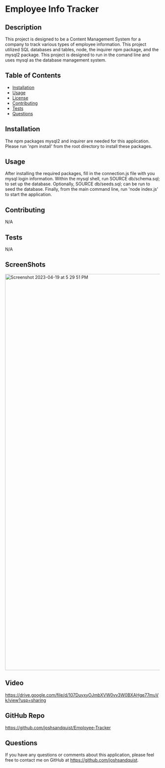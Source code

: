 # Employee Info Tracker

  

  ## Description
  This project is designed to be a Content Management System for a company to track various types of employee information. This project utilized SQL databases and tables, node, the inquirer npm package, and the mysql2 package. This project is designed to run in the comand line and uses mysql as the database management system.

  ## Table of Contents
  - [Installation](#installation)
  - [Usage](#usage)
  - [License](#license)
  - [Contributing](#contributing)
  - [Tests](#tests)
  - [Questions](#questions)

  ## Installation
  The npm packages mysql2 and inquirer are needed for this application. Please run 'npm install' from the root directory to install these packages.

  ## Usage
  After installing the required packages, fill in the connection.js file with you mysql login information. Within the mysql shell, run SOURCE db/schema.sql; to set up the database. Optionally, SOURCE db/seeds.sql; can be run to seed the database. Finally, from the main command line, run 'node index.js' to start the application.


  ## Contributing
  N/A

  ## Tests
  N/A

  ## ScreenShots
  
<img width="1286" alt="Screenshot 2023-04-19 at 5 29 51 PM" src="https://user-images.githubusercontent.com/104536533/233227824-9f313086-dfa0-4c01-a4e3-78ac23d9845a.png">


  ## Video

https://drive.google.com/file/d/107DuyxyOJmbXVW0vv3W0BXAHge77muVk/view?usp=sharing

  ## GitHub Repo
  
  https://github.com/joshsandquist/Employee-Tracker

  ## Questions
  If you have any questions or comments about this application, please feel free to contact me on GitHub at https://github.com/joshsandquist.
